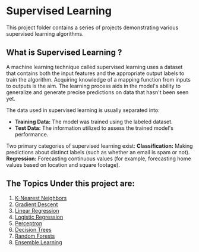 # **Supervised Learning**

This project folder contains a series of projects demonstrating various supervised learning algorithms. 

## **What is Supervised Learning ?**

A machine learning technique called supervised learning uses a dataset that contains both the input features and the appropriate output labels to train the algorithm. Acquiring knowledge of a mapping function from inputs to outputs is the aim. The learning process aids in the model's ability to generalize and generate precise predictions on data that hasn't been seen yet.

The data used in supervised learning is usually separated into:
 - **Training Data:** The model was trained using the labeled dataset.
 - **Test Data:** The information utilized to assess the trained model's performance.

 Two primary categories of supervised learning exist:
 **Classification:** Making predictions about distinct labels (such as whether an email is spam or not).
 **Regression:** Forecasting continuous values (for example, forecasting home values based on location and square footage).

## The Topics Under this project are:

1. [K-Nearest Neighbors](#k-nearest-neighbors)
2. [Gradient Descent](#gradient-descent)
3. [Linear Regression](#linear-regression)
4. [Logistic Regression](#logistic-regression)
5. [Perceptron](#perceptron)
6. [Decision Trees](#decision-trees)
7. [Random Forests](#random-forests)
8. [Ensemble Learning](#ensemble-learning) 